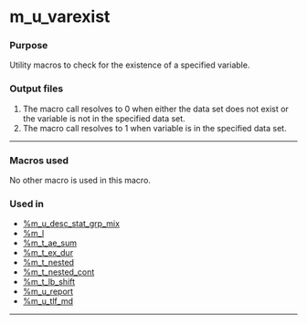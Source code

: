 # m_u_varexist

### Purpose 

Utility macros to check for the existence of a specified variable.<br>

### Output files

 1. The macro call resolves to 0 when either the data set does not exist or the variable is not in the specified data set.<br> 
 2. The macro call resolves to 1 when variable is in the specified data set.

---

### Macros used

  No other macro is used in this macro.
  
### Used in

  - [%m_u_desc_stat_grp_mix](../../analysis/m_u_desc_stat_grp_mix/m_u_desc_stat_grp_mix_descp.md)
  - [%m_l](../../display/m_l/m_l_descp.md)
  - [%m_t_ae_sum](../../display/m_t_ae_sum/m_t_ae_sum_descp.md)
  - [%m_t_ex_dur](../../display/m_t_ex_dur/m_t_ex_dur_descp.md)
  - [%m_t_nested](../../display/m_t_nested/m_t_nested_descp.md)
  - [%m_t_nested_cont](../../display/m_t_nested_cont/m_t_nested_cont_descp.md)
  - [%m_t_lb_shift](../../display/m_t_lb_shift/m_t_lb_shift_descp.md)
  - [%m_u_report](../../utility/m_u_report/m_u_report_descp.md)
  - [%m_u_tlf_md](../../utility/m_u_tlf_md/m_u_tlf_md_descp.md)
  
---

 